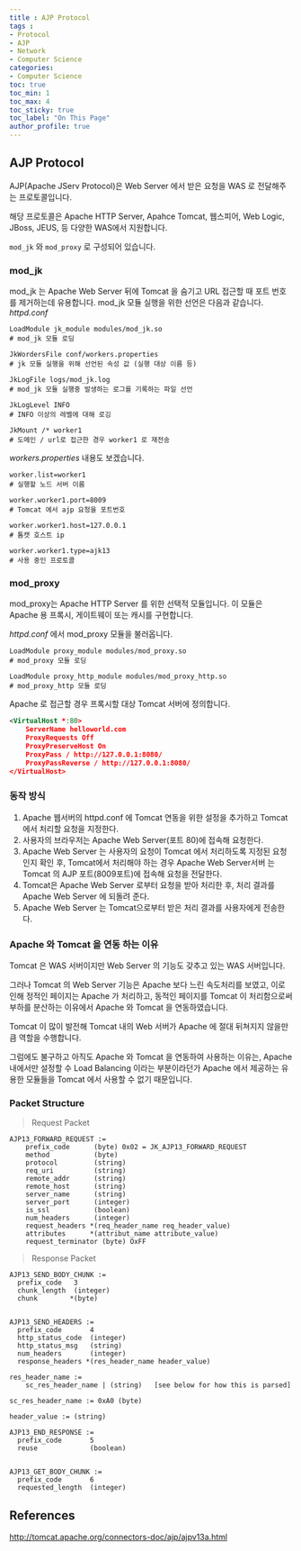 ```yaml
---
title : AJP Protocol
tags :
- Protocol
- AJP
- Network
- Computer Science
categories:
- Computer Science
toc: true
toc_min: 1
toc_max: 4
toc_sticky: true
toc_label: "On This Page"
author_profile: true
---
```


## AJP Protocol

AJP(Apache JServ Protocol)은 Web Server 에서 받은 요청을 WAS 로 전달해주는 프로토콜입니다.

해당 프로토콜은 Apache HTTP Server, Apahce Tomcat,  웹스피어, Web Logic, JBoss, JEUS, 등 다양한 WAS에서 지원합니다.

`mod_jk` 와 `mod_proxy` 로 구성되어 있습니다.

### mod_jk

mod_jk 는 Apache Web Server 뒤에 Tomcat 을 숨기고 URL 접근할 때 포트 번호를 제거하는데 유용합니다. mod_jk 모듈 실행을 위한 선언은 다음과 같습니다. *httpd.conf*

```shell
LoadModule jk_module modules/mod_jk.so 
# mod_jk 모듈 로딩

JkWordersFile conf/workers.properties 
# jk 모듈 실행을 위해 선언된 속성 값 (실행 대상 이름 등)

JkLogFile logs/mod_jk.log 
# mod_jk 모듈 실행중 발생하는 로그를 기록하는 파일 선언

JkLogLevel INFO 
# INFO 이상의 레벨에 대해 로깅

JkMount /* worker1  
# 도메인 / url로 접근한 경우 worker1 로 재전송
```

*workers.properties* 내용도 보겠습니다.

```shell
worker.list=worker1 
# 실행할 노드 서버 이름

worker.worker1.port=8009 
# Tomcat 에서 ajp 요청을 포트번호

worker.worker1.host=127.0.0.1 
# 톰캣 호스트 ip

worker.worker1.type=ajk13 
# 사용 중인 프로토콜 
```

### mod_proxy

mod_proxy는 Apache HTTP Server 를 위한 선택적 모듈입니다. 이 모듈은 Apache 용 프록시, 게이트웨이 또는 캐시를 구현합니다.

*httpd.conf* 에서 mod_proxy 모듈을 불러옵니다.

```shell
LoadModule proxy_module modules/mod_proxy.so
# mod_proxy 모듈 로딩

LoadModule proxy_http_module modules/mod_proxy_http.so
# mod_proxy_http 모듈 로딩
```

Apache 로 접근할 경우 프록시할 대상 Tomcat 서버에 정의합니다.

```xml
<VirtualHost *:80>
    ServerName helloworld.com
    ProxyRequests Off 
    ProxyPreserveHost On
    ProxyPass / http://127.0.0.1:8080/
    ProxyPassReverse / http://127.0.0.1:8080/
</VirtualHost>
```

### 동작 방식

1. Apache 웹서버의 httpd.conf 에 Tomcat 연동을 위한 설정을 추가하고 Tomcat 에서 처리할 요청을 지정한다.
2. 사용자의 브라우저는 Apache Web Server(포트 80)에 접속해 요청한다.
3. Apache Web Server 는 사용자의 요청이 Tomcat 에서 처리하도록 지정된 요청인지 확인 후, Tomcat에서 처리해야 하는 경우 Apache Web Server서버 는 Tomcat 의 AJP 포트(8009포트)에 접속해 요청을 전달한다.
4. Tomcat은 Apache Web Server 로부터 요청을 받아 처리한 후, 처리 결과를 Apache Web Server 에 되돌려 준다.
5. Apache Web Server 는 Tomcat으로부터 받은 처리 결과를 사용자에게 전송한다.

### Apache 와 Tomcat 을 연동 하는 이유

Tomcat 은 WAS 서버이지만 Web Server 의 기능도 갖추고 있는 WAS 서버입니다.

그러나 Tomcat 의 Web Server 기능은 Apache 보다 느린 속도처리를 보였고, 이로 인해 정적인 페이지는 Apache 가 처리하고, 동적인 페이지를 Tomcat 이 처리함으로써 부하를 분산하는 이유에서 Apache 와 Tomcat 을 연동하였습니다.

Tomcat 이 많이 발전해 Tomcat 내의 Web 서버가 Apache 에 절대 뒤쳐지지 않을만큼 역할을 수행합니다.

그럼에도 불구하고 아직도 Apache 와 Tomcat 을 연동하여 사용하는 이유는, Apache 내에서만 설정할 수 Load Balancing 이라는 부분이라던가 Apache 에서 제공하는 유용한 모듈들을 Tomcat 에서 사용할 수 없기 때문입니다.

### Packet Structure

> Request Packet

```
AJP13_FORWARD_REQUEST :=
    prefix_code      (byte) 0x02 = JK_AJP13_FORWARD_REQUEST
    method           (byte)
    protocol         (string)
    req_uri          (string)
    remote_addr      (string)
    remote_host      (string)
    server_name      (string)
    server_port      (integer)
    is_ssl           (boolean)
    num_headers      (integer)
    request_headers *(req_header_name req_header_value)
    attributes      *(attribut_name attribute_value)
    request_terminator (byte) OxFF
```

> Response Packet

```
AJP13_SEND_BODY_CHUNK := 
  prefix_code   3
  chunk_length  (integer)
  chunk        *(byte)


AJP13_SEND_HEADERS :=
  prefix_code       4
  http_status_code  (integer)
  http_status_msg   (string)
  num_headers       (integer)
  response_headers *(res_header_name header_value)

res_header_name := 
    sc_res_header_name | (string)   [see below for how this is parsed]

sc_res_header_name := 0xA0 (byte)

header_value := (string)

AJP13_END_RESPONSE :=
  prefix_code       5
  reuse             (boolean)


AJP13_GET_BODY_CHUNK :=
  prefix_code       6
  requested_length  (integer)
```

## References

http://tomcat.apache.org/connectors-doc/ajp/ajpv13a.html